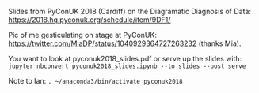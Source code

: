 Slides from PyConUK 2018 (Cardiff) on the Diagramatic Diagnosis of Data: https://2018.hq.pyconuk.org/schedule/item/9DF1/

Pic of me gesticulating on stage at PyConUK: https://twitter.com/MiaDP/status/1040929364727263232 (thanks Mia).

You want to look at pyconuk2018_slides.pdf or serve up the slides with:
`jupyter nbconvert pyconuk2018_slides.ipynb --to slides --post serve`

Note to Ian: `. ~/anaconda3/bin/activate pyconuk2018`


